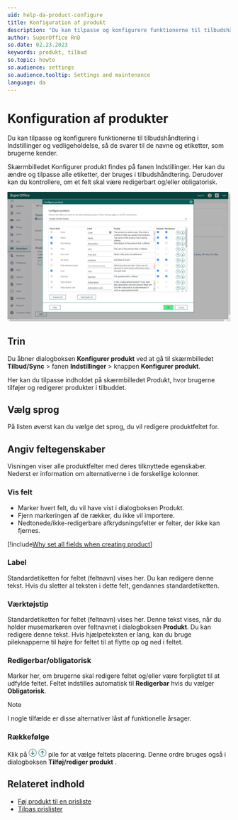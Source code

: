 ```yaml
---
uid: help-da-product-configure
title: Konfiguration af produkt
description: "Du kan tilpasse og konfigurere funktionerne til tilbudshåndtering i Indstillinger og vedligeholdelse, så de svarer til de navne og etiketter, som brugerne kender."
author: SuperOffice RnD
so.date: 02.23.2023
keywords: produkt, tilbud
so.topic: howto
so.audience: settings
so.audience.tooltip: Settings and maintenance
language: da
---
```


# Konfiguration af produkter

Du kan tilpasse og konfigurere funktionerne til tilbudshåndtering i Indstillinger og vedligeholdelse, så de svarer til de navne og etiketter, som brugerne kender.

Skærmbilledet Konfigurer produkt findes på fanen Indstillinger. Her kan du ændre og tilpasse alle etiketter, der bruges i tilbudshåndtering. Derudover kan du kontrollere, om et felt skal være redigerbart og/eller obligatorisk.

![Du kan ændre alle etiketter i felterne i produktmenuen på skærmbilledet Konfigurer produkt -screenshot][img3]

## Trin

Du åbner dialogboksen **Konfigurer produkt** ved at gå til skærmbilledet **Tilbud/Sync** &gt; fanen **Indstillinger** &gt; knappen **Konfigurer produkt**.

Her kan du tilpasse indholdet på skærmbilledet Produkt, hvor brugerne tilføjer og redigerer produkter i tilbuddet.

## Vælg sprog

På listen øverst kan du vælge det sprog, du vil redigere produktfeltet for.

## Angiv feltegenskaber

Visningen viser alle produktfelter med deres tilknyttede egenskaber. Nederst er information om alternativerne i de forskellige kolonner.

### Vis felt

* Marker hvert felt, du vil have vist i dialogboksen Produkt.
* Fjern markeringen af de rækker, du ikke vil importere.
* Nedtonede/ikke-redigerbare afkrydsningsfelter er felter, der ikke kan fjernes.

[!include[Why set all fields when creating product](../includes/quote-config-product.md)]

### Label

Standardetiketten for feltet (feltnavn) vises her. Du kan redigere denne tekst. Hvis du sletter al teksten i dette felt, gendannes standardetiketten.

### Værktøjstip

Standardetiketten for feltet (feltnavn) vises her. Denne tekst vises, når du holder musemarkøren over feltnavnet i dialogboksen **Produkt**. Du kan redigere denne tekst. Hvis hjælpeteksten er lang, kan du bruge pileknapperne til højre for feltet til at flytte op og ned i feltet.

### Redigerbar/obligatorisk

Marker her, om brugerne skal redigere feltet og/eller være forpligtet til at udfylde feltet. Feltet indstilles automatisk til **Redigerbar** hvis du vælger **Obligatorisk**.

> [!NOTE]
> I nogle tilfælde er disse alternativer låst af funktionelle årsager.

### Rækkefølge

Klik på ![ikonet][img1] ![ikon][img2] pile for at vælge feltets placering. Denne ordre bruges også i dialogboksen **Tilføj/rediger produkt** .

## Relateret indhold

* [Føj produkt til en prisliste][1]
* [Tilpas prislister][2]

<!-- Referenced links -->
[1]: add-product-to-price-list.md
[2]: add-price-list.md

<!-- Referenced images -->
[img1]: ../../../../../media/icons/arrow-down.png
[img2]: ../../../../../media/icons/arrow-up.png
[img3]: ../../../../../media/loc/en/quote/configure-products.png
